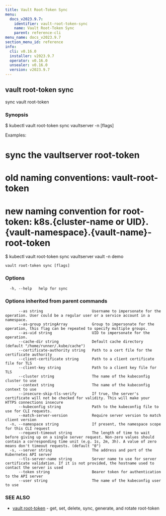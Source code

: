 ```yaml
---
title: Vault Root-Token Sync
menu:
  docs_v2023.9.7:
    identifier: vault-root-token-sync
    name: Vault Root-Token Sync
    parent: reference-cli
menu_name: docs_v2023.9.7
section_menu_id: reference
info:
  cli: v0.16.0
  installer: v2023.9.7
  operator: v0.16.0
  unsealer: v0.16.0
  version: v2023.9.7
---
```


## vault root-token sync

sync vault root-token

### Synopsis


$ kubectl vault root-token sync vaultserver <name> -n <namespace> [flags]

Examples:
 # sync the vaultserver root-token 
 # old naming conventions: vault-root-token
 # new naming convention for root-token: k8s.{cluster-name or UID}.{vault-namespace}.{vault-name}-root-token
 $ kubectl vault root-token sync vaultserver vault -n demo


```
vault root-token sync [flags]
```

### Options

```
  -h, --help   help for sync
```

### Options inherited from parent commands

```
      --as string                      Username to impersonate for the operation. User could be a regular user or a service account in a namespace.
      --as-group stringArray           Group to impersonate for the operation, this flag can be repeated to specify multiple groups.
      --as-uid string                  UID to impersonate for the operation.
      --cache-dir string               Default cache directory (default "/home/runner/.kube/cache")
      --certificate-authority string   Path to a cert file for the certificate authority
      --client-certificate string      Path to a client certificate file for TLS
      --client-key string              Path to a client key file for TLS
      --cluster string                 The name of the kubeconfig cluster to use
      --context string                 The name of the kubeconfig context to use
      --insecure-skip-tls-verify       If true, the server's certificate will not be checked for validity. This will make your HTTPS connections insecure
      --kubeconfig string              Path to the kubeconfig file to use for CLI requests.
      --match-server-version           Require server version to match client version
  -n, --namespace string               If present, the namespace scope for this CLI request
      --request-timeout string         The length of time to wait before giving up on a single server request. Non-zero values should contain a corresponding time unit (e.g. 1s, 2m, 3h). A value of zero means don't timeout requests. (default "0")
  -s, --server string                  The address and port of the Kubernetes API server
      --tls-server-name string         Server name to use for server certificate validation. If it is not provided, the hostname used to contact the server is used
      --token string                   Bearer token for authentication to the API server
      --user string                    The name of the kubeconfig user to use
```

### SEE ALSO

* [vault root-token](/docs/v2023.9.7/reference/cli/vault_root-token)	 - get, set, delete, sync, generate, and rotate root-token

